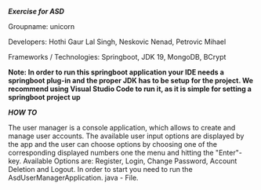 ***Exercise for ASD***

Groupname: unicorn

Developers: Hothi Gaur Lal Singh, Neskovic Nenad, Petrovic Mihael

Frameworks / Technologies: Springboot, JDK 19, MongoDB, BCrypt


**Note: In order to run this springboot application your IDE needs a springboot plug-in and the proper JDK has to be setup for the project.
We recommend using Visual Studio Code to run it, as it is simple for setting a springboot project up**

***HOW TO***

The user manager is a console application, which allows to create and manage user accounts.
The available user input options are displayed by the app and the user can choose options by choosing one of the
corresponding displayed numbers one the menu and hitting the "Enter"- key.
Available Options are: Register, Login, Change Password, Account Deletion and Logout.
In order to start you need to run the AsdUserManagerApplication. java - File.

